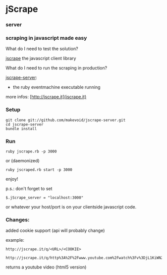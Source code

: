 # jScrape
### server

### scraping in javascript made easy

What do I need to test the solution?

[jscrape](https://github.com/makevoid/jscrape)
the javascript client library


What do I need to run the scraping in production?

[jscrape-server](https://github.com/makevoid/jscrape-server):
- the ruby eventmachine executable running


more infos: [http://jscrape.it](jscrape.it)


### Setup

    git clone git://github.com/makevoid/jscrape-server.git
    cd jscrape-server
    bundle install    

### Run

    ruby jscrape.rb -p 3000
  
or (daemonized)
  
    ruby jscraped.rb start -p 3000


enjoy!



p.s.: don't forget to set

    $.jScrape_server = "localhost:3000"
  
or whatever your host/port is on your clientside javascript code.


### Changes:

added cookie support (api will probably change)

example: 

    http://jscrape.it/q/<URL>/<COOKIE>

    http://jscrape.it/q/http%3A%2F%2Fwww.youtube.com%2Fwatch%3Fv%3DjL1KiWN26Q0/PREF=f1=40000000&f2=40000000

returns a youtube video (html5 version)